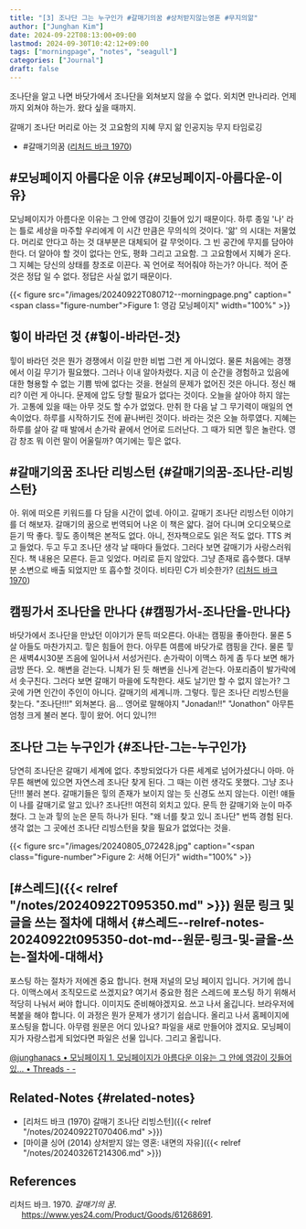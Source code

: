 ```yaml
---
title: "[3] 조나단 그는 누구인가 #갈매기의꿈 #상처받지않는영혼 #무지의앎"
author: ["Junghan Kim"]
date: 2024-09-22T08:13:00+09:00
lastmod: 2024-09-30T10:42:12+09:00
tags: ["morningpage", "notes", "seagull"]
categories: ["Journal"]
draft: false
---
```


조나단을 알고 나면 바닷가에서 조나단을 외쳐보지 않을 수 없다. 외치면 만나리라. 언제까지 외쳐야 하는가. 왔다 싶을 때까지.

<!--more-->

갈매기 조나단 머리로 아는 것 고요함의 지혜 무지 앎 인공지능 무지 타임로깅

-   \#갈매기의꿈 (<a href="#citeproc_bib_item_1">리처드 바크 1970</a>)


## #모닝페이지 아름다운 이유 {#모닝페이지-아름다운-이유}

모닝페이지가 아름다운 이유는 그 안에 영감이 깃들어 있기 때문이다. 하루 종일 '나' 라는 틀로 세상을 마주할 우리에게 이 시간 만큼은 무의식의 것이다. '앎' 의 시대는 저물었다. 머리로 안다고 하는 것 대부분은 대체되어 갈 무엇이다. 그 빈 공간에 무지를 담아야 한다. 더 알아야 할 것이 없다는 안도, 평화 그리고 고요함. 그 고요함에서 지혜가 온다. 그 지혜는 당신의 상태를 창조로 이끈다. 꼭 언어로 적어줘야 하는가? 아니다. 적어 준 것은 정답 일 수 없다. 정답은 사실 없기 때문이다.

{{< figure src="/images/20240922T080712--morningpage.png" caption="<span class=\"figure-number\">Figure 1: </span>영감 모닝페이지" width="100%" >}}


## 힣이 바라던 것 {#힣이-바라던-것}

힣이 바라던 것은 뭔가 경쟁에서 이길 만한 비법 그런 게 아니었다. 물론 처음에는 경쟁에서 이길 무기가 필요했다. 그러나 이내 알아차렸다. 지금 이 순간을 경험하고 있음에 대한 형용할 수 없는 기쁨 밖에 없다는 것을. 현실의 문제가 없어진 것은 아니다. 정신 해리? 이런 게 아니다. 문제에 압도 당할 필요가 없다는 것이다. 오늘을 살아야 하지 않는가. 고통에 있을 때는 아무 것도 할 수가 없었다. 만취 한 다음 날 그 무기력이 매일의 연속이었다. 하루를 시작하기도 전에 끝나버린 것이다. 바라는 것은 오늘 하루였다. 지혜는 하루를 살아 갈 때 발에서 손가락 끝에서 언어로 드러난다. 그 때가 되면 힣은 놀란다. 영감 창조 뭐 이런 말이 어울릴까? 여기에는 힣은 없다.


## #갈매기의꿈 조나단 리빙스턴 {#갈매기의꿈-조나단-리빙스턴}

아. 위에 떠오른 키워드를 다 담을 시간이 없네. 아이고. 갈매기 조나단 리빙스턴 이야기를 더 해보자. 갈매기의 꿈으로 번역되어 나온 이 책은 얇다. 걸어 다니며 오디오북으로 듣기 딱 좋다. 힣도 종이책은 본적도 없다. 아니, 전자책으로도 읽은 적도 없다. TTS 켜고 들었다. 두고 두고 조나단 생각 날 때마다 들었다. 그러다 보면 갈매기가 사랑스러워진다. 책 내용은 모른다. 듣고 잊었다. 머리로 듣지 않았다. 그냥 존재로 흡수했다. 대부분 소변으로 배출 되었지만 또 흡수할 것이다. 비타민 C가 비슷한가? <span class="org-target" id="org-target-------"></span> (<a href="#citeproc_bib_item_1">리처드 바크 1970</a>)


## 캠핑가서 조나단을 만나다 {#캠핑가서-조나단을-만나다}

바닷가에서 조나단을 만났던 이야기가 문득 떠오른다. 아내는 캠핑을 좋아한다. 물론 5살 아들도 마찬가지고. 힣은 힘들어 한다. 아무튼 여름에 바닷가로 캠핑을 간다. 물론 힣은 새벽4시30분 즈음에 일어나서 서성거린다. 손가락이 이맥스 하게 좀 두다 보면 해가 금방 뜬다. 오. 해변을 걷는다. 니체가 된 듯 해변을 신나게 걷는다. 아포리즘이 발가락에서 솟구친다. 그러다 보면 갈매기 마을에 도착한다. 새도 날기만 할 수 없지 않는가? 그곳에 가면 인간이 주인이 아니다. 갈매기의 세계니까. 그렇다. 힣은 조나단 리빙스턴을 찾는다. "조나단!!!" 외쳐본다. 음... 영어로 말해야지 "Jonadan!!" "Jonathon" 아무튼 엄청 크게 불러 본다. 힣이 왔어. 어디 있니?!!


## 조나단 그는 누구인가 {#조나단-그는-누구인가}

당연히 조나단은 갈매기 세계에 없다. 추방되었다가 다른 세계로 넘어가셨다니 아마. 아무튼 해변에 있으면 자연스레 조나단 찾게 된다. 그 때는 이런 생각도 못했다. 그냥 조나단!!! 불러 본다. 갈매기들은 힣의 존재가 보이지 않는 듯 신경도 쓰지 않는다. 이런! 얘들이 나를 갈매기로 알고 있나? 조나단!! 여전히 외치고 있다. 문득 한 갈매기와 눈이 마주쳤다. 그 눈과 힣의 눈은 문득 하나가 된다. "왜 너를 찾고 있니 조나단" 번뜩 경험 된다. 생각 없는 그 곳에선 조나단 리빙스턴을 찾을 필요가 없었다는 것을.

{{< figure src="/images/20240805_072428.jpg" caption="<span class=\"figure-number\">Figure 2: </span>서해 어딘가" width="100%" >}}


## [#스레드]({{< relref "/notes/20240922T095350.md" >}}) 원문 링크 및 글을 쓰는 절차에 대해서 {#스레드--relref-notes-20240922t095350-dot-md--원문-링크-및-글을-쓰는-절차에-대해서}

포스팅 하는 절차가 저에겐 중요 합니다. 현재 저널의 모닝 페이지 입니다. 거기에 씁니다. 이맥스에서 조직모드로 쓰겠지요? 여기서 중요한 점은 스레드에 포스팅 하기 위해서 적당히 나눠서 써야 합니다. 이미지도 준비해야겠지요. 쓰고 나서 옮깁니다. 브라우저에 복붙을 해야 합니다. 이 과정은 뭔가 문제가 생기기 쉽습니다. 올리고 나서 홈페이지에 포스팅을 합니다. 아무렴 원문은 어디 있나요? 파일을 새로 만들어야 겠지요. 모닝페이지가 자랑스럽게 되었다면 파일은 선물 입니다. 그리고 올립니다.

[@junghanacs • 모닝페이지 1. 모닝페이지가 아름다운 이유는 그 안에 영감이 깃들어 있... • Threads - -](https://www.threads.net/@junghanacs/post/DAMnkJBBkdw?xmt=AQGz0M6DNHip0dfFRGV_ICJsS0l5pJGqSz4bISOpYt0Iiw)


## Related-Notes {#related-notes}

-   [리처드 바크 (1970) 갈매기 조나단 리빙스턴]({{< relref "/notes/20240922T070406.md" >}})
-   [마이클 싱어 (2014) 상처받지 않는 영혼: 내면의 자유]({{< relref "/notes/20240326T214306.md" >}})

## References

<style>.csl-entry{text-indent: -1.5em; margin-left: 1.5em;}</style><div class="csl-bib-body">
  <div class="csl-entry"><a id="citeproc_bib_item_1"></a>리처드 바크. 1970. <i>갈매기의 꿈</i>. <a href="https://www.yes24.com/Product/Goods/61268691">https://www.yes24.com/Product/Goods/61268691</a>.</div>
</div>
